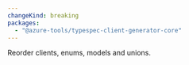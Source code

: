 ```yaml
---
changeKind: breaking
packages:
  - "@azure-tools/typespec-client-generator-core"
---
```


Reorder clients, enums, models and unions.